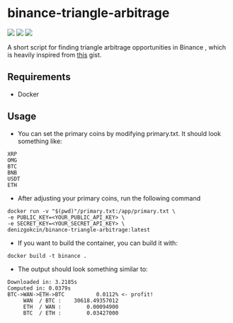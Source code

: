 # binance-triangle-arbitrage
![](https://img.shields.io/docker/cloud/build/denizgokcin/binance-triangle-arbitrage)
![](https://img.shields.io/docker/v/denizgokcin/binance-triangle-arbitrage)
![](https://img.shields.io/docker/image-size/denizgokcin/binance-triangle-arbitrage)

A short script for finding triangle arbitrage  opportunities in Binance
, which is heavily inspired from [this](https://gist.github.com/Valian/d16ef72a0e17ee82c0acf606d6a744d7)
 gist.

## Requirements
- Docker

## Usage

- You can set the primary coins by modifying primary.txt. It should look
 something like:
 ```text
XRP
OMG
BTC
BNB
USDT
ETH
```

- After adjusting your primary coins, run the following command
```shell script
docker run -v "$(pwd)"/primary.txt:/app/primary.txt \
-e PUBLIC_KEY=<YOUR_PUBLIC_API_KEY> \
-e SECRET_KEY=<YOUR_SECRET_API_KEY> \
denizgokcin/binance-triangle-arbitrage:latest
```

- If you want to build the container, you can build it with:
```shell script
docker build -t binance .
```

- The output should look something similar to:
```text
Downloaded in: 3.2185s
Computed in: 0.0379s
BTC->WAN->ETH->BTC          0.0112% <- profit!
     WAN  / BTC :    30618.49357012
     ETH  / WAN :        0.00094900
     BTC  / ETH :        0.03427000
```
